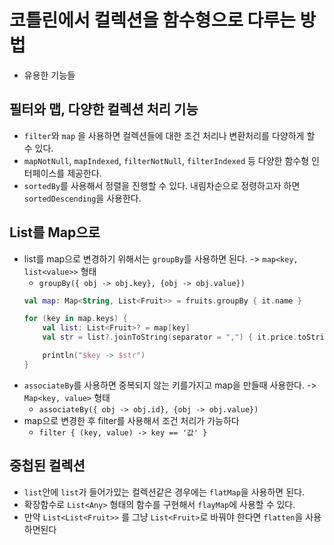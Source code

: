 # 코틀린에서 컬렉션을 함수형으로 다루는 방법 
- 유용한 기능들

## 필터와 맵, 다양한 컬렉션 처리 기능 
- `filter`와 `map` 을 사용하면 컬렉션들에 대한 조건 처리나 변환처리를 다양하게 할 수 있다.
- `mapNotNull`, `mapIndexed`, `filterNotNull`, `filterIndexed` 등 다양한 함수형 인터페이스를 제공한다.
- `sortedBy`를 사용해서 정렬을 진행할 수 있다. 내림차순으로 정령하고자 하면 `sortedDescending`을 사용한다.

## List를 Map으로
- list를 map으로 변경하기 위해서는 `groupBy`를 사용하면 된다. -> `map<key, list<value>>` 형태
    - `groupBy({ obj -> obj.key}, {obj -> obj.value})`
    ```kotlin
    val map: Map<String, List<Fruit>> = fruits.groupBy { it.name }
    
    for (key in map.keys) {
        val list: List<Fruit>? = map[key]
        val str = list?.joinToString(separator = ",") { it.price.toString() } ?: ""
    
        println("$key -> $str")
    }
    ```
- `associateBy`를 사용하면 중복되지 않는 키를가지고 map을 만들때 사용한다. -> `Map<key, value>` 형태
  - `associateBy({ obj -> obj.id}, {obj -> obj.value})`
- map으로 변경한 후 filter를 사용해서 조건 처리가 가능하다
  - `filter { (key, value) -> key == '값' }`

## 중첩된 컬렉션
- `list`안에 `list`가 들어가있는 컬렉션같은 경우에는 `flatMap`을 사용하면 된다.
- 확장함수로 `List<Any>` 형태의 함수를 구현해서 `flayMap`에 사용할 수 있다.
- 만약 `List<List<Fruit>>` 를 그냥 `List<Fruit>`로 바꿔야 한다면 `flatten`을 사용하면된다